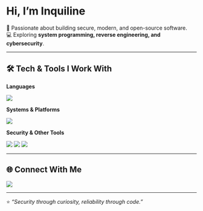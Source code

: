 # Hi, I’m **Inquiline**

🚀 Passionate about building secure, modern, and open-source software.  
💻 Exploring **system programming, reverse engineering, and cybersecurity**.  

---

## 🛠️ Tech & Tools I Work With  

**Languages**  
<p>
  <img src="https://skillicons.dev/icons?i=c,cpp,python,js,ts,powershell" />
</p>

**Systems & Platforms**  
<p>
  <img src="https://skillicons.dev/icons?i=linux,windows,docker,proxmox" />
</p>

**Security & Other Tools**  
<p>
  <img src="https://img.shields.io/badge/Reverse%20Engineering-%23000000.svg?style=for-the-badge&logo=hackaday&logoColor=white"/>
  <img src="https://img.shields.io/badge/OSINT-%230A66C2.svg?style=for-the-badge&logo=searchengineland&logoColor=white"/>
  <img src="https://img.shields.io/badge/System%20Hardening-%2320232a.svg?style=for-the-badge&logo=fortinet&logoColor=white"/>
</p>

---

## 🌐 Connect With Me  
<p>
  <a href="https://inquiline.org"><img src="https://img.shields.io/badge/Website-%23000000.svg?style=for-the-badge&logo=vercel&logoColor=white"/></a>
</p>

---

⭐️ *“Security through curiosity, reliability through code.”*
